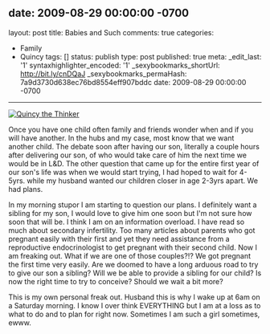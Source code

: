 date: 2009-08-29 00:00:00 -0700
---
layout: post
title: Babies and Such
comments: true
categories:
- Family
- Quincy
tags: []
status: publish
type: post
published: true
meta:
  _edit_last: '1'
  syntaxhighlighter_encoded: '1'
  _sexybookmarks_shortUrl: http://bit.ly/cnDQaJ
  _sexybookmarks_permaHash: 7a9d3730d638ec76bd8554eff907bddc
date: 2009-08-29 00:00:00 -0700
---
<a href="http://www.flickr.com/photos/rgeyer/3869457186/"><img src="http://farm3.static.flickr.com/2598/3869457186_2a3a0a67c6_m.jpg" class="alignleft" alt="Quincy the Thinker" /></a>
<p>Once you have one child often family and friends wonder when and if you will have another.  In the hubs and my case, most know that we want another child.  The debate soon after having our son, literally a couple hours after delivering our son, of who would take care of him the next time we would be in L&amp;D.   The other question that came up for the entire first year of our son's life was when we would start trying, I had hoped to wait for 4-5yrs. while my husband wanted our children closer in age 2-3yrs apart.  We had plans.</p>

<p>In my morning stupor I am starting to question our plans.  I definitely want a sibling for my son, I would love to give him one soon but I'm not sure how soon that will be.  I think I am on an information overload.  I have read so much about secondary infertility.  Too many articles about parents who got pregnant easily with their first and yet they need assistance from a reproductive endocrinologist to get pregnant with their second child.  Now I am freaking out.  What if we are one of those couples?!?  We got pregnant the first time very easily.  Are we doomed to have a long arduous road to try to give our son a sibling?  Will we be able to provide a sibling for our child?  Is now the right time to try to conceive?  Should we wait a bit more?</p>

<p>This is my own personal freak out.  Husband this is why I wake up at 6am on a Saturday morning.  I know I over think EVERYTHING but I am at a loss as to what to do and to plan for right now.  Sometimes I am such a girl sometimes, ewww.</p>
